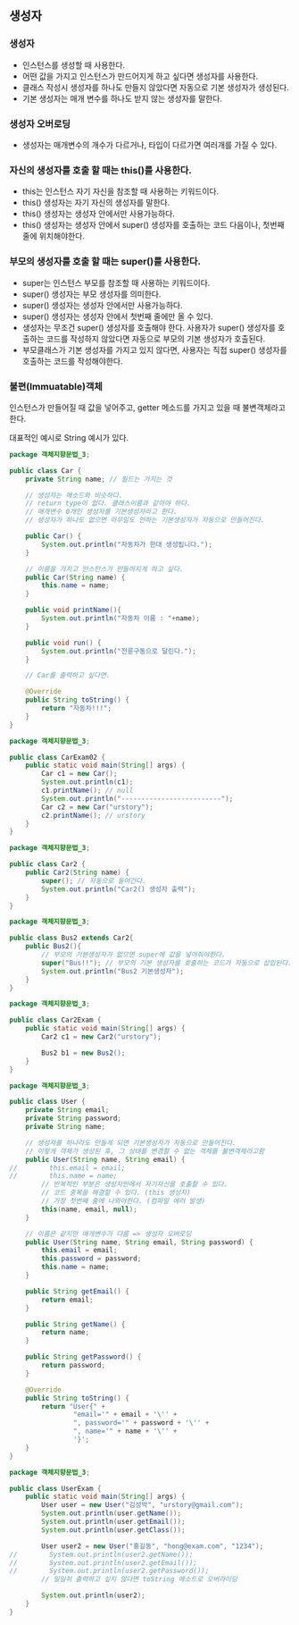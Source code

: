 ## 생성자

### 생성자

- 인스턴스를 생성할 때 사용한다.
- 어떤 값을 가지고 인스턴스가 만드어지게 하고 싶다면 생성자를 사용한다.
- 클래스 작성시 생성자를 하나도 만들지 않았다면 자동으로 기본 생성자가 생성된다.
- 기본 생성자는 매개 변수를 하나도 받지 않는 생성자를 말한다.

### 생성자 오버로딩

- 생성자는 매개변수의 개수가 다르거나, 타입이 다르가면 여러개를 가질 수 있다.

### 자신의 생성자를 호출 할 때는 this()를 사용한다.

- this는 인스턴스 자기 자신을 참조할 때 사용하는 키워드이다.
- this() 생성자는 자기 자신의 생성자를 말한다.
- this() 생성자는 생성자 안에서만 사용가능하다.
- this() 생성자는 생성자 안에서 super() 생성자를 호출하는 코드 다음이나, 첫번째 줄에 위치해야한다.

### 부모의 생성자를 호출 할 때는 super()를 사용한다.

- super는 인스턴스 부모를 참조할 때 사용하는 키워드이다.
- super() 생성자는 부모 생성자를 의미한다.
- super() 생성자는 생성자 안에서만 사용가능하다.
- super() 생성자는 생성자 안에서 첫번째 줄에만 올 수 있다.
- 생성자는 무조건 super() 생성자를 호출해야 한다. 사용자가 super() 생성자를 호출하는 코드를 작성하지 않았다면 자동으로 부모의 기본 생성자가 호출된다.
- 부모클래스가 기본 생성자를 가지고 있지 않다면, 사용자는 직접 super() 생성자를 호출하는 코드를 작성해야한다.

### 불편(Immuatable)객체

인스턴스가 만들어질 때 값을 넣어주고, getter 메소드를 가지고 있을 때 불변객체라고 한다.

대표적인 예시로 String 예시가 있다.

```java
package 객체지향문법_3;

public class Car {
    private String name; // 필드는 가지는 것

    // 생성자는 메소드와 비슷하다.
    // return type이 없다. 클래스이름과 같아야 하다.
    // 매개변수 0개인 생성자를 기본생성자라고 한다.
    // 생성자가 하나도 없으면 아무일도 안하는 기본생성자가 자동으로 만들어진다.

    public Car() {
        System.out.println("자동차가 한대 생성됩니다.");
    }

    // 이름을 가지고 인스턴스가 만들어지게 하고 싶다.
    public Car(String name) {
        this.name = name;
    }

    public void printName(){
        System.out.println("자동차 이름 : "+name);
    }

    public void run() {
        System.out.println("전륜구동으로 달린다.");
    }

    // Car를 출력하고 싶다면.

    @Override
    public String toString() {
        return "자동차!!!";
    }
}
```

```java
package 객체지향문법_3;

public class CarExam02 {
    public static void main(String[] args) {
        Car c1 = new Car();
        System.out.println(c1);
        c1.printName(); // null
        System.out.println("-------------------------");
        Car c2 = new Car("urstory");
        c2.printName(); // urstory
    }
}
```

```java
package 객체지향문법_3;

public class Car2 {
    public Car2(String name) {
        super(); // 자동으로 들어간다.
        System.out.println("Car2() 생성자 출력");
    }
}
```

```java
package 객체지향문법_3;

public class Bus2 extends Car2{
    public Bus2(){
        // 부모의 기본생성자가 없으면 super에 값을 넣어줘야한다.
        super("Bus!!"); // 부모의 기본 생성자를 호출하는 코드가 자동으로 삽입된다.
        System.out.println("Bus2 기본생성자");
    }
}
```

```java
package 객체지향문법_3;

public class Car2Exam {
    public static void main(String[] args) {
        Car2 c1 = new Car2("urstory");

        Bus2 b1 = new Bus2();
    }
}
```

```java
package 객체지향문법_3;

public class User {
    private String email;
    private String password;
    private String name;

    // 생성자를 하나라도 만들게 되면 기본생성자가 자동으로 만들어진다.
    // 이렇게 객체가 생성된 후, 그 상태를 변경할 수 없는 객체를 불변객체라고함
    public User(String name, String email) {
//        this.email = email;
//        this.name = name;
        // 반복적인 부분은 생성자안에서 자기자신을 호출할 수 있다.
        // 코드 중복을 해결할 수 있다. (this 생성자)
        // 가장 첫번째 줄에 나와야한다. (컴파일 에러 발생)
        this(name, email, null);
    }

    // 이름은 같지만 매개변수가 다름 => 생성자 오버로딩
    public User(String name, String email, String password) {
        this.email = email;
        this.password = password;
        this.name = name;
    }

    public String getEmail() {
        return email;
    }

    public String getName() {
        return name;
    }

    public String getPassword() {
        return password;
    }

    @Override
    public String toString() {
        return "User{" +
                "email='" + email + '\'' +
                ", password='" + password + '\'' +
                ", name='" + name + '\'' +
                '}';
    }
}
```

```java
package 객체지향문법_3;

public class UserExam {
    public static void main(String[] args) {
        User user = new User("김성박", "urstory@gmail.com");
        System.out.println(user.getName());
        System.out.println(user.getEmail());
        System.out.println(user.getClass());

        User user2 = new User("홍길동", "hong@exam.com", "1234");
//        System.out.println(user2.getName());
//        System.out.println(user2.getEmail());
//        System.out.println(user2.getPassword());
        // 일일히 출력하고 싶지 않다면 toString 메소드로 오버라이딩

        System.out.println(user2);
    }
}
```